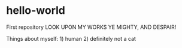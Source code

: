 # hello-world
First repository
LOOK UPON MY WORKS YE MIGHTY, AND DESPAIR!

Things about myself: 1) human 2) definitely not a cat
